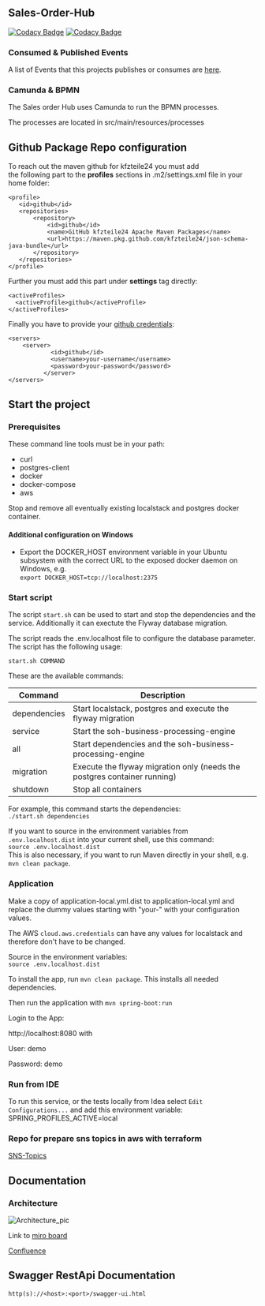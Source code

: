 ## Sales-Order-Hub

[![Codacy Badge](https://app.codacy.com/project/badge/Grade/27d09ee13f4240c196b26c0525954c45)](https://www.codacy.com?utm_source=github.com&amp;utm_medium=referral&amp;utm_content=kfzteile24/soh-business-processing-engine&amp;utm_campaign=Badge_Grade)
[![Codacy Badge](https://app.codacy.com/project/badge/Coverage/27d09ee13f4240c196b26c0525954c45)](https://www.codacy.com?utm_source=github.com&utm_medium=referral&utm_content=kfzteile24/soh-business-processing-engine&utm_campaign=Badge_Coverage)
### Consumed & Published Events 

A list of Events that this projects publishes or consumes are [here](https://kfzteile24.atlassian.net/wiki/x/NgB9Y).

### Camunda & BPMN

The Sales order Hub uses Camunda to run the BPMN processes.

The processes are located in src/main/resources/processes

## Github Package Repo configuration
To reach out the maven github for kfzteile24 you must add  
the following part to the **profiles** sections in .m2/settings.xml file in your home folder:
```
<profile>
   <id>github</id>
   <repositories>
       <repository>
           <id>github</id>
           <name>GitHub kfzteile24 Apache Maven Packages</name>
           <url>https://maven.pkg.github.com/kfzteile24/json-schema-java-bundle</url>
       </repository>
   </repositories>
</profile>
```

Further you must add this part under **settings** tag directly:
```
<activeProfiles>
  <activeProfile>github</activeProfile>
</activeProfiles>
```

Finally you have to provide your [github credentials](https://github.com/settings/tokens):  
```
<servers>
	<server>
            <id>github</id>
            <username>your-username</username>
            <password>your-password</password>
          </server>
</servers>
```

## Start the project
### Prerequisites
These command line tools must be in your path:
* curl
* postgres-client
* docker
* docker-compose  
* aws

Stop and remove all eventually existing localstack and postgres docker container.

#### Additional configuration on Windows
* Export the DOCKER_HOST environment variable in your Ubuntu subsystem with the correct
URL to the exposed docker daemon on Windows, e.g.  
```export DOCKER_HOST=tcp://localhost:2375```
  
### Start script
The script ```start.sh``` can be used to start and stop the dependencies and the service.
Additionally it can exectute the Flyway database migration.

The script reads the .env.localhost file to configure the database parameter.  
The script has the following usage:

```start.sh COMMAND```

These are the available commands:

|Command |Description|
|--------|-----------|
|dependencies|Start localstack, postgres and execute the flyway migration|
|service|Start the soh-business-processing-engine|
|all|Start dependencies and the soh-business-processing-engine|
|migration|Execute the flyway migration only (needs the postgres container running)|
|shutdown|Stop all containers|

For example, this command starts the dependencies:  
```./start.sh dependencies```

If you want to source in the environment variables from ```.env.localhost.dist``` into your current shell,
use this command:  
```source .env.localhost.dist```   
This is also necessary, if you want to run Maven directly in your shell, e.g. ```mvn clean package```.

### Application

Make a copy of application-local.yml.dist to application-local.yml and replace the dummy values starting with "your-"
with your configuration values.

The AWS ```cloud.aws.credentials``` can have any values for localstack and therefore don't have to be changed.

Source in the environment variables:   
```source .env.localhost.dist```

To install the app, run ```mvn clean package```. This installs all needed dependencies.

Then run the application with ```mvn spring-boot:run``` 

Login to the App:

http://localhost:8080 with
 
User: demo

Password: demo

### Run from IDE
To run this service, or the tests locally from Idea select ```Edit Configurations...``` and add
this environment variable:
SPRING_PROFILES_ACTIVE=local

### Repo for prepare sns topics in aws with terraform

[SNS-Topics](https://github.com/kfzteile24/soh-sns-topics)

## Documentation

### Architecture

![Architecture_pic](doc/img/Architecture_pic_soh_business_process_engine.png)

Link to [miro board](https://miro.com/app/board/o9J_lRPP23M=/) 

[Confluence](https://kfzteile24.atlassian.net/wiki/spaces/IT/pages/574554350/Sales+Order+Hub)

## Swagger RestApi Documentation
```
http(s)://<host>:<port>/swagger-ui.html
```